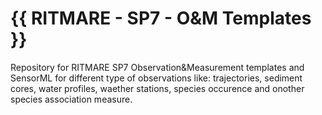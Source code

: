 {{ RITMARE - SP7 - O&M Templates }}
=====

Repository for RITMARE SP7 Observation&Measurement templates and SensorML for different type of observations like: trajectories, sediment cores, water profiles, waether stations, species occurence and onother species association measure.
